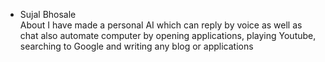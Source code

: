- Sujal Bhosale <br>
About
I have made a personal AI which can reply by voice as well as chat also automate computer by opening applications, playing Youtube, searching to Google and writing any blog or applications
